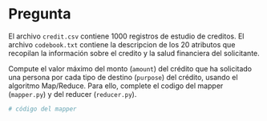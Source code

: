 Pregunta
=============================================================================

El archivo `credit.csv` contiene 1000 registros de estudio de creditos. El 
archivo `codebook.txt` contiene la descripcion de los 20 atributos que 
recopilan la información sobre el credito y la salud financiera del 
solicitante. 

Compute el valor máximo del monto (`amount`) del crédito que ha solicitado 
una persona por cada tipo de destino (`purpose`) del crédito, usando el 
algoritmo Map/Reduce. Para ello, complete el codigo del mapper (`mapper.py`) 
y del reducer (`reducer.py`).

```bash
# código del mapper
```


